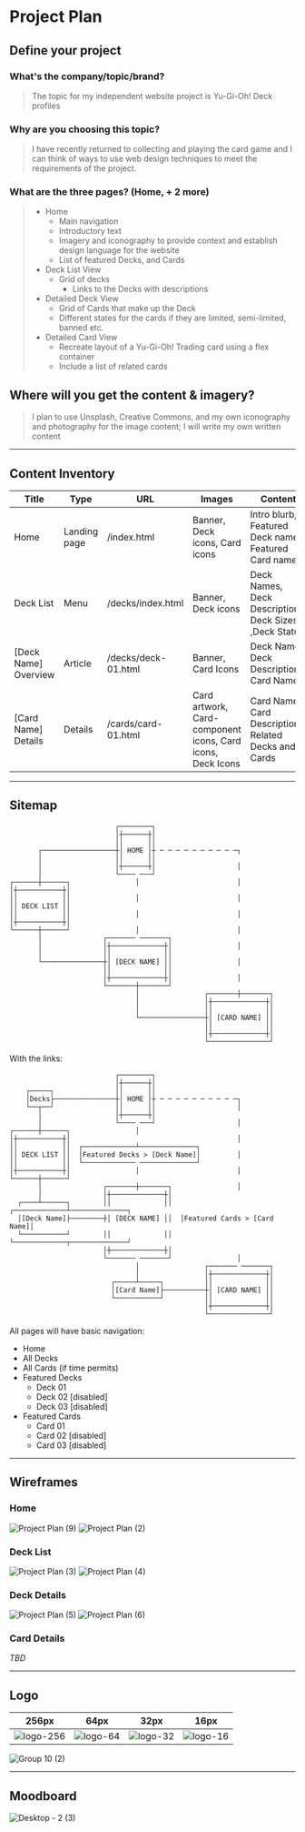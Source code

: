 # Project Plan
## Define your project
### What's the company/topic/brand?
> The topic for my independent website project is Yu-Gi-Oh! Deck profiles
### Why are you choosing this topic?
> I have recently returned to collecting and playing the card game and I can think of ways to use web design techniques to meet the requirements of the project. 
### What are the three pages? (Home, + 2 more)
> - Home
>   - Main navigation
>   - Introductory text
>   - Imagery and iconography to provide context and establish design language for the website
>   - List of featured Decks, and Cards
> - Deck List View
>   - Grid of decks
>     - Links to the Decks with descriptions
> - Detailed Deck View
>   - Grid of Cards that make up the Deck
>   - Different states for the cards if they are limited, semi-limited, banned etc.
> - Detailed Card View
>   - Recreate layout of a Yu-Gi-Oh! Trading card using a flex container
>   - Include a list of related cards
## Where will you get the content & imagery?
> I plan to use Unsplash, Creative Commons, and my own iconography and photography for the image content; I will write my own written content


---


## Content Inventory

Title | Type | URL | Images | Content | keywords
-- | -- | -- | -- | -- | --
Home | Landing page | /index.html | Banner, Deck icons, Card icons | Intro blurb, Featured Deck names, Featured Card names | Yugioh, Decks, Cards, Trading Cards
Deck List | Menu | /decks/index.html | Banner, Deck icons | Deck Names, Deck Descriptions, Deck Sizes, ,Deck Status | Decks, Yugioh
[Deck Name] Overview | Article | /decks/deck-01.html | Banner, Card Icons | Deck Name, Deck Description, Card Names | Deck, [Deck Name], Yugioh
[Card Name] Details | Details | /cards/card-01.html | Card artwork, Card-component icons, Card icons, Deck Icons | Card Name, Card Description, Related Decks and Cards | Card, [Card Name], DetailsYugioh

---

## Sitemap
```
                          ┌────────┐
                          │┼──────┼│
                          ││      ││
       ┌──────────────────┼│ HOME │┼ ─ ─ ─ ─ ─ ─ ─ ─ ─ ─┐
       │                  ││      ││                     
       │                  │┼──────┼│                    │
       │                  └──── ───┘                     
┌──────┼──────┐                │                        │
│┼───────────┼│                                          
││           ││                │                        │
││ DECK LIST ││                                          
││           ││                │                        │
│┼───────────┼│                                          
└──────┼──────┘                │                        │
       │               ┌─────── ───────┐                 
       │               │┼─────────────┼│                │
       │               ││             ││                 
       └───────────────┼│ [DECK NAME] ││                │
                       ││             ││                 
                       │┼─────────────┼│                │
                       └───────┼───────┘                 
                               │                ┌───────┼───────┐
                               │                │┼─────────────┼│
                               │                ││             ││
                               └────────────────┼│ [CARD NAME] ││
                                                ││             ││
                                                │┼─────────────┼│
                                                └───────────────┘
```

With the links:
```
                          ┌────────┐
                          │┼──────┼│
    ┌─────┐               ││      ││
    │Decks├───────────────┼│ HOME │┼ ─ ─ ─ ─ ─ ─ ─ ─ ─ ─┐
    └──┬──┘               ││      ││                    │
       │                  │┼──────┼│                    
       │                  └──── ───┘                    │
┌──────┼──────┐                │                       
│┼───────────┼│                                         │
││           ││  ┌─────────────┴──────────────┐         
││ DECK LIST ││  │Featured Decks > [Deck Name]│         │
││           ││  └───────────── ──────────────┘         
│┼───────────┼│                │                        │
└──────┼──────┘                                         
       │               ┌───────┼───────┐                │
       │               │┼─────────────┼│                
  ┌────┴──────┐        ││             ││  ┌─────────────┴──────────────┐
  │[Deck Name]├────────┼│ [DECK NAME] ││  │Featured Cards > [Card Name]│
  └───────────┘        ││             ││  └─────────────┬──────────────┘
                       │┼─────────────┼│                
                       └─────── ───────┘                │
                               │                ┌─────── ───────┐
                               │                │┼─────────────┼│
                         ┌─────┴─────┐          ││             ││
                         │[Card Name]├──────────┼│ [CARD NAME] ││
                         └───────────┘          ││             ││
                                                │┼─────────────┼│
                                                └───────────────┘
```
All pages will have basic navigation:
- Home
- All Decks
- All Cards (if time permits)
- Featured Decks
  - Deck 01
  - Deck 02 [disabled]
  - Deck 03 [disabled]
- Featured Cards
  - Card 01
  - Card 02 [disabled]
  - Card 03 [disabled]


---


## Wireframes

### Home
![Project Plan (9)](https://user-images.githubusercontent.com/6340290/140826243-0c606e15-0fe1-463a-a257-912bc1cdb655.png)
![Project Plan (2)](https://user-images.githubusercontent.com/6340290/140676086-801362c8-0be4-4a73-861f-072ab91dfb82.png)

### Deck List
![Project Plan (3)](https://user-images.githubusercontent.com/6340290/140676126-805de14d-1368-44aa-abca-cf7751a219a7.png)
![Project Plan (4)](https://user-images.githubusercontent.com/6340290/140676130-9fc91127-454a-4a6a-aabd-d08f8fb74766.png)

### Deck Details
![Project Plan (5)](https://user-images.githubusercontent.com/6340290/140676175-16322fda-c76b-48e7-8415-2b7d39514e33.png)
![Project Plan (6)](https://user-images.githubusercontent.com/6340290/140676182-dd860961-2b92-4241-a830-b8619ab4215f.png)

### Card Details
*TBD*


---


## Logo

256px | 64px | 32px | 16px 
-- | -- | -- | -- 
![logo-256](https://user-images.githubusercontent.com/6340290/140814479-3f1e5d25-7962-4227-a5d9-a7147454c578.png) | ![logo-64](https://user-images.githubusercontent.com/6340290/140814491-3168cc85-81ed-4b59-87c7-34c9f9bfcc7f.png) | ![logo-32](https://user-images.githubusercontent.com/6340290/140814502-8f8473fe-a800-41e8-989a-ec48170ca50c.png) | ![logo-16](https://user-images.githubusercontent.com/6340290/140814523-c4d0f983-961c-4424-8278-7d0dc698b010.png)

![Group 10 (2)](https://user-images.githubusercontent.com/6340290/140818209-727ae5eb-a677-4543-aa0a-3309c9576d32.png)

---


## Moodboard
![Desktop - 2 (3)](https://user-images.githubusercontent.com/6340290/140823095-09993e0f-85d0-4fb4-8f84-c70ed3911203.png)



